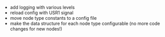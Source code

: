* add logging with various levels
* reload config with USR1 signal
* move node type constants to a config file
* make the data structure for each node type configurable (no more code changes for new nodes!)